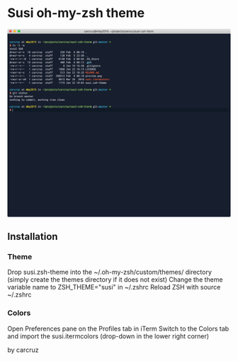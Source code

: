 # Susi oh-my-zsh theme 

![alt text](https://github.com/carcruz/susi-zsh-iterm/blob/master/preview.png)


## Installation

### Theme

Drop susi.zsh-theme into the ~/.oh-my-zsh/custom/themes/ directory (simply create the themes directory if it does not exist)
Change the theme variable name to ZSH_THEME="susi" in ~/.zshrc
Reload ZSH with source ~/.zshrc

### Colors

Open Preferences pane on the Profiles tab in iTerm
Switch to the Colors tab and import the susi.itermcolors (drop-down in the lower right corner)


by carcruz